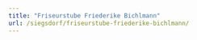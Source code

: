 ```yaml
---
title: "Friseurstube Friederike Bichlmann"
url: /siegsdorf/friseurstube-friederike-bichlmann/
---
```

